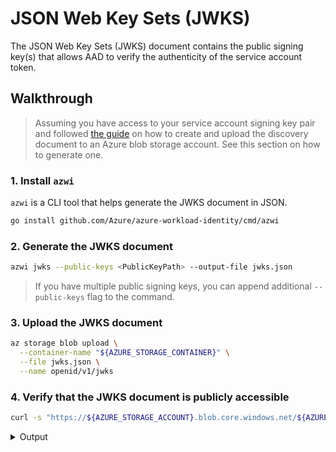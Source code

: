 # JSON Web Key Sets (JWKS)

<!-- toc -->

The JSON Web Key Sets (JWKS) document contains the public signing key(s) that allows AAD to verify the authenticity of the service account token.

## Walkthrough

> Assuming you have access to your service account signing key pair and followed [the guide][1] on how to create and upload the discovery document to an Azure blob storage account. See this section on how to generate one.

### 1. Install `azwi`

`azwi` is a CLI tool that helps generate the JWKS document in JSON.

```bash
go install github.com/Azure/azure-workload-identity/cmd/azwi
```

### 2. Generate the JWKS document

```bash
azwi jwks --public-keys <PublicKeyPath> --output-file jwks.json
```

> If you have multiple public signing keys, you can append additional `--public-keys` flag to the command.

### 3. Upload the JWKS document

```bash
az storage blob upload \
  --container-name "${AZURE_STORAGE_CONTAINER}" \
  --file jwks.json \
  --name openid/v1/jwks
```

### 4. Verify that the JWKS document is publicly accessible

```bash
curl -s "https://${AZURE_STORAGE_ACCOUNT}.blob.core.windows.net/${AZURE_STORAGE_CONTAINER}/openid/v1/jwks"
```

<details>
<summary>Output</summary>

```json
{
  "keys": [
    {
      "use": "sig",
      "kty": "RSA",
      "kid": "Me5VC6i4_4mymFj7T5rcUftFjYX70YoCfSnZB6-nBY4",
      "alg": "RS256",
      "n": "ywg7HeKIFX3vleVKZHeYoNpuLHIDisnczYXrUdIGCNilCJFA1ymjG2UAADnt_FpYUsCVyKYJTqcxNbK4boNg_P3uK39OAqXabwYrilEZvsVJQKhzn8dXLeqAnM98L8eBpySU208KTsfMkS3Q6lqwurUP7c_a3g_1XRJukz_EmQxg9jLD_fQd5VwPTEo8HJQIFqIxFWzjTkkK5hbcL9Cclkf6RpeRyjh7Vem57Fu-jAlxDUiYiqyieM4OBNm4CQjiqDE8_xOC8viNpHNw542MYVDKSRnYui31lCOj32wBDphczR8BbnrZgbqN3K_zzB3gIjcGbWbbGA5xKJYqSu5uRwN89_CWrT3vGw5RN3XQPSbhGC4smgZkOCw3N9i1b-x-rrd-mRse6F95ONaoslCJUbJvxvDdb5X0P4_CVZRwJvUyP3OJ44ZvwzshA-zilG-QC9E1j2R9DTSMqOJzUuOxS0JIvoboteI1FAByV9KyU948zQRM7r7MMZYBKWIsu6h7",
      "e": "AQAB"
    }
  ]
}
```

</details>

[1]: ./discovery-document.md
